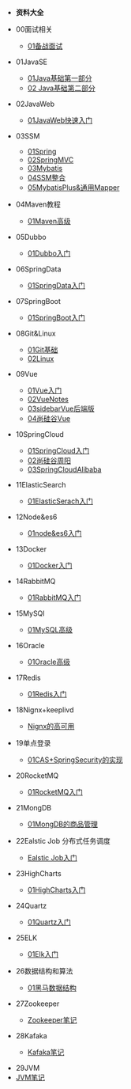 
* **资料大全**
* 00面试相关

  * [01备战面试](./docs/00面试/_sidebar.md)
* 01JavaSE

  * [01Java基础第一部分](./docs/01JavaSE/_sidebar.md)
  * [02 Java基础第二部分](./docs/01JavaSE/_sidebar.md)
* 02JavaWeb

  * [01JavaWeb快速入门](./docs/02JavaWeb/_sidebar.md)
* 03SSM

  * [01Spring](./docs/03SSM/_sidebar.md)
  * [02SpringMVC](./docs/03SSM/_sidebar.md)
  * [03Mybatis](./docs/03SSM/_sidebar.md)
  * [04SSM整合](./docs/03SSM/_sidebar.md)
  * [05MybatisPlus&通用Mapper](./docs/03SSM/_sidebar.md)
* 04Maven教程

  * [01Maven高级](./docs/04maven高级/_sidebar.md)
* 05Dubbo

  * [01Dubbo入门](./docs/05Dubbo/_sidebar.md)
* 06SpringData

  * [01SpringData入门](./docs/06SpringData/_sidebar.md)
* 07SpringBoot

  * [01SpringBoot入门](./docs/07SpringBoot/_sidebar.md)
* 08Git&Linux

  * [01Git基础](./docs/08Git/_sidebar.md)
  * [02Linux](./docs/08Git/_sidebar.md)
* 09Vue

  * [01Vue入门](./docs/09VUE/_sidebar.md)
  * [02VueNotes](./docs/09VUE/_sidebar.md)
  * [03sidebarVue后端版](./docs/09VUE/_sidebar.md)
  * [04尚硅谷Vue](./docs/09VUE/_sidebar.md)
* 10SpringCloud

  * [01SpringCloud入门](./docs/10SpringCloud/_sidebar.md)
  * [02尚硅谷周阳](./docs/10SpringCloud/_sidebar.md)
  * [03SpringCloudAlibaba](./docs/10SpringCloud/_sidebar.md)
* 11ElasticSearch

  * [01ElasticSerach入门](./docs/11ElasticSearch/_sidebar.md)
* 12Node&es6

  * [01node&es6入门](./docs/12Node&es6/_sidebar.md)
* 13Docker

  * [01Docker入门](./docs/13Docker/_sidebar.md)
* 14RabbitMQ

  * [01RabbitMQ入门](./docs/14RabbitMQ/_sidebar.md)
* 15MySQl

  * [01MySQL高级](./docs/15MySQL高级/_sidebar.md)
* 16Oracle

  * [01Oracle高级](./docs/16Oracle高级/_sidebar.md)
* 17Redis

  * [01Redis入门](./docs/16Redis/_sidebar.md)
* 18Nignx+keeplivd

  * [Nignx的高可用](./docs/17Nignx+Keeplived/_sidebar.md)
* 19单点登录

  * [01CAS+SpringSecurity的实现](./docs/18CAS+SpringSecurity单点登录/_sidebar.md)
* 20RocketMQ

  * [01RocketMQ入门](./docs/19RocketMQ/_sidebar.md)
* 21MongDB

  * [01MongDB的商品管理](./docs/20MongDB商品管理/_sidebar.md)
* 22Ealstic Job 分布式任务调度

  * [Ealstic Job入门](./docs/21EalsticJob分布式任务调度/_sidebar.md)
* 23HighCharts

  * [01HighCharts入门](./docs/22HigCharts/_sidebar.md)
* 24Quartz

  * [01Quartz入门](./docs/23Quartz/_sidebar.md)
* 25ELK

  * [01Elk入门](./docs/24ELK/_sidebar.md)
* 26数据结构和算法
  - [01黑马数据结构](./docs/25数据结构和算法/_sidebar.md)
* 27Zookeeper

  * [Zookeeper笔记](./docs/26Zookeeper/_sidebar.md)
* 28Kafaka

  * [Kafaka笔记](./docs/27Kafaka/_sidebar.md)

-   29JVM
  - [JVM笔记](./docs/28JVM/_sidebar.md)
